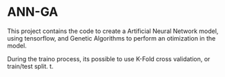 # ANN-GA

This project contains the code to create a Artificial Neural Network model, using tensorflow, and Genetic Algorithms to perform an otimization in the model.

During the traino process, its possible to use K-Fold cross validation, or train/test split. t. 
